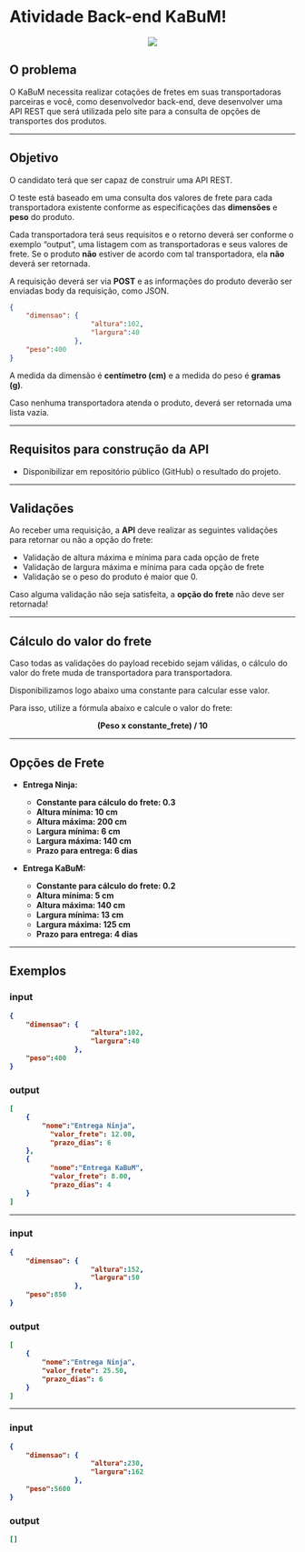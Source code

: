 # Atividade Back-end KaBuM!

<div style="text-align:center">
    <img src="https://static.kabum.com.br/conteudo/temas/001/imagens/topo/logo_kabum_.png">
</div>

## O problema
O KaBuM necessita realizar cotações de fretes em suas transportadoras parceiras e você, como desenvolvedor back-end, deve desenvolver uma API REST que será utilizada pelo site para a consulta de opções de transportes dos produtos.

---

## Objetivo
O candidato terá que ser capaz de construir uma API REST.

O teste está baseado em uma consulta dos valores de frete para cada transportadora existente conforme as especificações das **dimensões** e **peso** do produto.

Cada transportadora terá seus requisitos e o retorno deverá ser conforme o exemplo “output”, uma listagem com as transportadoras e seus valores de frete. Se o produto **não** estiver de acordo com tal transportadora, ela **não** deverá ser retornada.

A  requisição deverá ser via **POST** e as informações do produto deverão ser enviadas body da requisição, como JSON.

```json
{
    "dimensao": {
                    "altura":102,
                    "largura":40
                },
    "peso":400
}
```
A medida da dimensão é **centímetro (cm)** e a medida do peso é **gramas (g)**.


Caso nenhuma transportadora atenda o produto, deverá ser retornada uma lista vazia.

---

## Requisitos para construção da API
- Disponibilizar em repositório público (GitHub) o resultado do projeto.

---

## Validações
Ao receber uma requisição, a **API** deve realizar as seguintes validações para retornar ou não a opção do frete:

- Validação de altura máxima e mínima para cada opção de frete
- Validação de largura máxima e mínima para cada opção de frete
- Validação se o peso do produto é maior que 0.

Caso alguma validação não seja satisfeita, a **opção do frete** não deve ser retornada!

---

## Cálculo do valor do frete
Caso todas as validações do payload recebido sejam válidas, o cálculo do valor do frete muda de transportadora para transportadora.

Disponibilizamos logo abaixo uma constante para calcular esse valor.

Para isso, utilize a fórmula abaixo e calcule o valor do frete:
<center><b>(Peso x constante_frete) / 10<b></center>

---

## Opções de Frete
- Entrega Ninja:
    - Constante para cálculo do frete: 0.3
    - Altura mínima: 10 cm
    - Altura máxima: 200 cm
    - Largura mínima: 6 cm
    - Largura máxima: 140 cm
    - Prazo para entrega: 6 dias

- Entrega KaBuM:
    - Constante para cálculo do frete: 0.2
    - Altura mínima: 5 cm
    - Altura máxima: 140 cm
    - Largura mínima: 13 cm
    - Largura máxima: 125 cm
    - Prazo para entrega: 4 dias

---

## Exemplos

### input

```json
{
    "dimensao": {
                    "altura":102,
                    "largura":40
                },
    "peso":400
}
```

### output

```json
[
	{
        "nome":"Entrega Ninja",
    	  "valor_frete": 12.00,
    	  "prazo_dias": 6
	},
	{
    	  "nome":"Entrega KaBuM",
    	  "valor_frete": 8.00,
    	  "prazo_dias": 4
	}
]
```

---

### input

```json
{
    "dimensao": {
                    "altura":152,
                    "largura":50
                },
    "peso":850
}
```

### output

```json
[
	{
        "nome":"Entrega Ninja",
        "valor_frete": 25.50,
    	"prazo_dias": 6
	}
]
```

---

### input

```json
{
    "dimensao": {
                    "altura":230,
                    "largura":162
                },
    "peso":5600
}
```

### output

```json
[]
```

